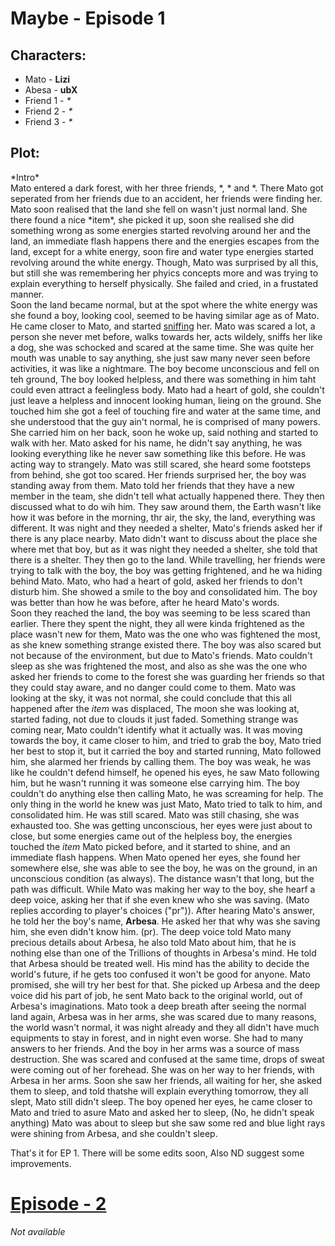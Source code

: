   # Maybe - Episode 1
## Characters:
* Mato - **Lizi**
* Abesa - **ubX**
* Friend 1 - _*_
* Friend 2 - _*_
* Friend 3 - _*_
## Plot:
\*Intro*<br>
Mato entered a dark forest, with her three friends, \*, \* and \*. There Mato got seperated from her friends due to an accident, her friends were finding her. Mato soon realised 
that the land she fell on wasn't just normal land. She there found a nice \*item\*, she picked it up, soon she realised she did something wrong as some energies started 
revolving around her and the land, an immediate flash happens there and the energies escapes from the land, except for a white energy, soon fire and water type energies started 
revolving around the white energy. Though, Mato was surprised by all this, but still she was remembering her phyics concepts more and was trying to explain everything to herself 
physically. She failed and cried, in a frustated manner.
<br>Soon the land became normal, but at the spot where the white energy was she found a boy, looking cool, seemed to be having similar age as of Mato. He came closer to Mato, 
and started [sniffing](https://www.bing.com/search?q=define+sniff) her. Mato was scared a lot, a person she never met before, walks towards her, acts wildely, sniffs her like a 
dog, she was schocked and scared at the same time. She was quite her mouth was unable to say anything, she just saw many never seen before activities, it was like a nightmare. 
The boy become unconscious and fell on teh ground, The boy looked helpless, and there was something in him taht could even attract a feelingless body. Mato had a heart of gold, 
she couldn't just leave a helpless and innocent looking human, lieing on the ground. She touched him she got a feel of touching fire and water at the same time, and she 
understood that the guy ain't normal, he is comprised of many powers. She carried him on her back, soon he woke up, said nothing and started to walk with her. Mato asked for his 
name, he didn't say anything, he was looking everything like he never saw something like this before. He was acting way to strangely. Mato was still scared, she heard some 
footsteps from behind, she got too scared. Her friends surprised her, the boy was standing away from them. Mato told her friends that they have a new member in the team, she 
didn't tell what actually happened there. They then discussed what to do wih him. They saw around them, the Earth wasn't like how it was before in the morning, thr air, the sky, 
the land, everything was different. It was night and they needed a shelter, Mato's friends asked her if there is any place nearby. Mato didn't want to discuss about the place 
she where met that boy, but as it was night they needed a shelter, she told that there is a shelter. They then go to the land. While travelling, her friends were trying to talk 
with the boy, the boy was getting frightened, and he wa hiding behind Mato. Mato, who had a heart of gold, asked her friends to don't disturb him. She showed a smile to the boy 
and consolidated him. The boy was better than how he was before, after he heard Mato's words.
<br>Soon they reached the land, the boy was seeming to be less scared than earlier. There they spent the night, they all were kinda frightened as the place wasn't new for them, 
Mato was the one who was fightened the most, as she knew something strange existed there. The boy was also scared but not because of the environment, but due to Mato's friends. 
Mato couldn't sleep as she was frightened the most, and also as  she was the one who asked her friends to come to the forest she was guarding her friends so that they could stay 
aware, and no danger could come to them. Mato was looking at the sky, it was not normal, she could conclude that this all happened after the *item* was displaced, The moon she 
was looking at, started fading, not due to clouds it just faded. Something strange was coming near, Mato couldn't identify what it actually was. It was moving towards the boy, 
it came closer to him, and tried to grab the boy, Mato tried her best to stop it, but it carried the boy and started running, Mato followed him, she alarmed her friends by 
calling them. The boy was weak, he was like he couldn't defend himself, he opened his eyes, he saw Mato following him, but he wasn't running it was someone else carrying him. 
The boy couldn't do anything else then calling Mato, he was screaming for help. The only thing in the world he knew was just Mato, Mato tried to talk to him, and consolidated 
him. He was still scared. Mato was still chasing, she was exhausted too. She was getting unconscious, her eyes were just about to close, but some energies came out of the 
helpless boy, the energies touched the *item* Mato picked before, and it started to shine, and an immediate flash happens. When Mato opened her eyes, she found her somewhere 
else, she was able to see the boy, he was on the ground, in an unconscious condition (as always). The distance wasn't that long, but the path was difficult. While Mato was 
making her way to the boy, she hearf a deep voice, asking her that if she even knew who she was saving. (Mato replies according to player's choices ("pr")). After hearing Mato's
answer, he told her the boy's name, **Arbesa**. He asked her that why was she saving him, she even didn't know him. (pr). The deep voice told Mato many precious details about 
Arbesa, he also told Mato about him, that he is nothing else than one of the Trillions of thoughts in Arbesa's mind. He told that Arbesa should be treated well. His mind has the
ability to decide the world's future, if he gets too confused it won't be good for anyone. Mato promised, she will try her best for that. She picked up Arbesa and the deep voice
did his part of job, he sent Mato back to the original world, out of Arbesa's imaginations. Mato took a deep breath after seeing the normal land again, Arbesa was in her arms, 
she was scared due to many reasons, the world wasn't normal, it was night already and they all didn't have much equipments to stay in forest, and in night even worse. She had to 
many answers to her friends. And the boy in her arms was a source of mass destruction. She was scared and confused at the same time, drops of sweat were coming out of her 
forehead. She was on her way to her friends, with Arbesa in her arms. Soon she saw her friends, all waiting for her, she asked them to sleep, and told thatshe will explain 
everything tomorrow, they all slept, Mato still didn't sleep. The boy opened her eyes, he came closer to Mato and tried to asure Mato and asked her to sleep, (No, he didn't 
speak anything) Mato was about to sleep but she saw some red and blue light rays were shining from Arbesa, and she couldn't sleep.

That's it for EP 1. There will be some edits soon, Also ND suggest some improvements.


# [Episode - 2](Episode%202)
*Not available*
